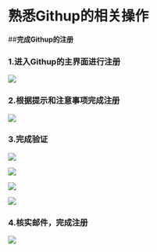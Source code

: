 # **熟悉Githup的相关操作** 
##**完成Githup的注册**
### **1.进入Githup的主界面进行注册**  
![](./_image/2019-07-17-10-58-44.jpg)

### **2.根据提示和注意事项完成注册** 
![](./_image/2019-07-17-10-53-17.jpg)
### **3.完成验证** 


![](./_image/2019-07-17-11-07-35.jpg)


![](./_image/2019-07-17-11-15-11.jpg)


![](./_image/2019-07-17-11-17-16.jpg)


![](./_image/2019-07-17-11-18-45.jpg)

### **4.核实邮件，完成注册** 
![](./_image/2019-07-17-11-19-42.jpg)








